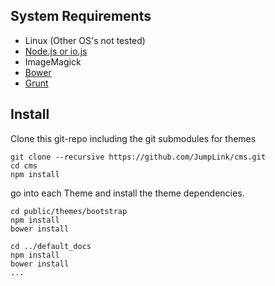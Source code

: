 ## System Requirements
* Linux (Other OS's not tested)
* [Node.js or io.js](https://github.com/creationix/nvm)
* ImageMagick
* [Bower](http://bower.io/)
* [Grunt](http://gruntjs.com/)

## Install

Clone this git-repo including the git submodules for themes

    git clone --recursive https://github.com/JumpLink/cms.git
    cd cms
    npm install

go into each Theme and install the theme dependencies.

    cd public/themes/bootstrap
    npm install
    bower install
    
    cd ../default_docs
    npm install
    bower install
    ...